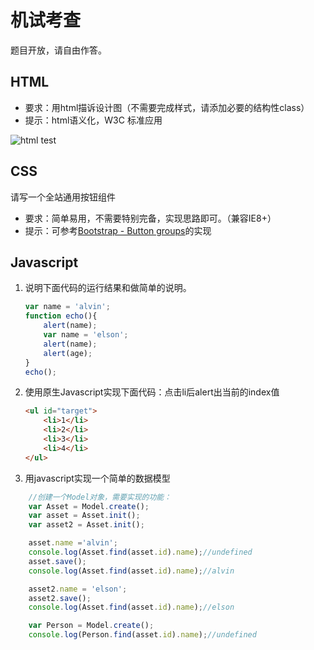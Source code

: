 # 机试考查

题目开放，请自由作答。

## HTML

* 要求：用html描诉设计图（不需要完成样式，请添加必要的结构性class）
* 提示：html语义化，W3C 标准应用

![html test](https://coursenetworking.atlassian.net/secure/attachment/16115/gradebook-item.png)

## CSS

请写一个全站通用按钮组件

* 要求：简单易用，不需要特别完备，实现思路即可。（兼容IE8+）
* 提示：可参考[Bootstrap - Button groups](http://getbootstrap.com/2.3.2/components.html#buttonGroups)的实现

## Javascript

1. 说明下面代码的运行结果和做简单的说明。

    ```javascript
    var name = 'alvin';
    function echo(){
        alert(name);
        var name = 'elson';
        alert(name);
        alert(age);
    }
    echo();
    ```

2. 使用原生Javascript实现下面代码：点击li后alert出当前的index值

    ```html
    <ul id="target">
        <li>1</li>
        <li>2</li>
        <li>3</li>
        <li>4</li>
    </ul>
    ```

3. 用javascript实现一个简单的数据模型

```javascript
    //创建一个Model对象，需要实现的功能：
    var Asset = Model.create();
    var asset = Asset.init();
    var asset2 = Asset.init();

    asset.name ='alvin';
    console.log(Asset.find(asset.id).name);//undefined
    asset.save();
    console.log(Asset.find(asset.id).name);//alvin

    asset2.name = 'elson';
    asset2.save();
    console.log(Asset.find(asset.id).name);//elson

    var Person = Model.create();
    console.log(Person.find(asset.id).name);//undefined
```
